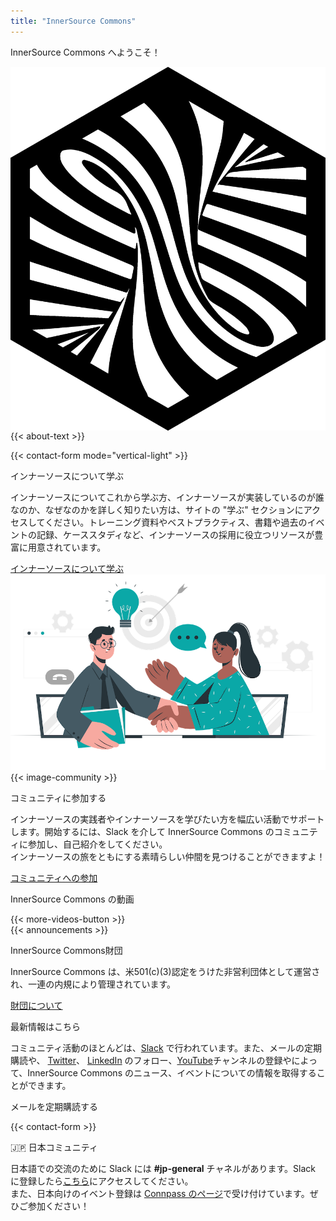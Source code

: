 ```yaml
---
title: "InnerSource Commons"
---
```




<section class="banner banner-head">
  <div class="container">
    <div class="row">
      <div class="col-lg-12 mx-auto text-center">
        <p class="h1">InnerSource Commons へようこそ！</p>
      </div>
    </div>
  </div>
</section>

<section class="section section-first">
  <div class="container">
    <div class="row align-items-center mb-3">
      <div class="col-md-9">
        <img src="/images/logo-big.png" class="img-fluid logo-home pr-5" style="float: left;">
        <p>{{< about-text >}}
        </p>
      </div>
      <div class="col-md-3">
        {{< contact-form mode="vertical-light" >}}
      </div>
    </div>
  </div>
</section>

<section class="section bg-light">
  <div class="container">
    <div class="row text-right">
      <div class="col-md-6">
        <p class="section-title h2">インナーソースについて学ぶ</p>
        <p style="text-align:left">インナーソースについてこれから学ぶ方、インナーソースが実装しているのが誰なのか、なぜなのかを詳しく知りたい方は、サイトの "学ぶ" セクションにアクセスしてください。トレーニング資料やベストプラクティス、書籍や過去のイベントの記録、ケーススタディなど、インナーソースの採用に役立つリソースが豊富に用意されています。
        </p>
        <a href="learn/" class="btn-link">インナーソースについて学ぶ<i class="ti-arrow-right"></i></a>
      </div>
      <div class="col-md-6 mt-4 mb-4 mb-md-0 float-right">
        <img src="/images/community/collaboration.png" class="img-fluid pl-4 pr-4">
      </div>
    </div>
  </div>
</section>

<section class="section">
  <div class="container">
    <div class="row align-items-center">
      <div class="col-md-5 mb-4 mb-md-0">
        {{< image-community >}}
      </div>
      <div class="col-md-6">
          <p class="section-title h2">コミュニティに参加する</p>
          <p>インナーソースの実践者やインナーソースを学びたい方を幅広い活動でサポートします。開始するには、Slack を介して InnerSource Commons のコミュニティに参加し、自己紹介をしてください。<br />インナーソースの旅をともにする素晴らしい仲間を見つけることができますよ！</p>
          <a href="/community/" class="btn-link">コミュニティへの参加<i class="ti-arrow-right"></i></a>
        </div>
    </div>
  </div>
</section>

<section class="section bg-light">
  <div class="container">
    <div class="row align-items-center">
      <div class="col-md-12">
        <p class="h2 section-title text-center">InnerSource Commons の動画</p>
        <div id="youmax" class=""></div>
        {{< more-videos-button >}}
      </div>
    </div>
  </div>
</section>

<section class="section">
  <div class="container">
    <div class="row align-items-center">
      <div class="offset-md-2 col-md-4 mb-4 mb-md-0">
        {{< announcements >}}
      </div>
      <div class="col-md-5">
        <p class="section-title h2">InnerSource Commons財団</p>
        <p>InnerSource Commons は、米501(c)(3)認定をうけた非営利団体として運営され、一連の内規により管理されています。</p>
        <p><a href="/about/" class="btn-link">財団について<i class="ti-arrow-right"></i></a></p>
      </div>
    </div>
  </div>
</section>

<section class="section-last section">
  <div class="container section-small shadow rounded-lg px-4 bg-light">
    <div class="row align-items-center justify-content-center text-center text-md-left">
      <div class="col-lg-5 col-md-4 mb-4 mb-md-0">
        <a class="twitter-timeline" data-height="500" data-dnt="true" href="https://twitter.com/InnerSourceOrg?ref_src=twsrc%5Etfw"></a> <script async src="https://platform.twitter.com/widgets.js" charset="utf-8"></script>
      </div>
      <div class="col-md-5 offset-md-1">
        <p class="h2 section-title">最新情報はこちら</p>
        <p class="mb-4">
        コミュニティ活動のほとんどは、<a href="https://innersourcecommons-inviter.herokuapp.com/">Slack</a> で行われています。また、メールの定期購読や、 <a href="https://twitter.com/InnerSourceOrg">Twitter</a>、 <a href="https://www.linkedin.com/company/innersourcecommons">LinkedIn</a> のフォロー、<a href="https://www.youtube.com/channel/UCoSPSd6Or4F_vpjo4SmyoEA">YouTube</a>チャンネルの登録やによって、InnerSource Commons のニュース、イベントについての情報を取得することができます。</p>
        <p class="h3 section-title">メールを定期購読する</p>
        {{< contact-form >}}
      </div>
    </div>
  </div>
</section>

<section class="section">
  <div class="container px-4">
    <div class="row align-items-center justify-content-center text-center text-md-left">
      <div class="col-lg-5 col-md-4 mb-4 mb-md-0">
        <p class="h2 section-title">&#127471;&#127477;&nbsp;日本コミュニティ</p>
        <p class="mb-4">
        日本語での交流のために Slack には <b>#jp-general</b> チャネルがあります。Slack に登録したら<a href="https://app.slack.com/client/T04PXKRM0/C03M546NR16">こちら</a>にアクセスしてください。
        <br>
        また、日本向けのイベント登録は <a href="https://innersourcecommons.connpass.com/">Connpass のページ</a>で受け付けています。ぜひご参加ください！
        </p>
      </div>
      <div class="col-md-5 offset-md-1">
        <a class="twitter-timeline" data-height="300" data-dnt="true" href="https://twitter.com/InnerSourceJP?ref_src=twsrc%5Etfw"></a> <script async src="https://platform.twitter.com/widgets.js" charset="utf-8"></script>
      </div>
    </div>
  </div>
</section>
